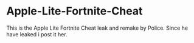 # Apple-Lite-Fortnite-Cheat
This is the Apple Lite Fortnite Cheat leak and remake by Police. Since he have leaked i post it her.







